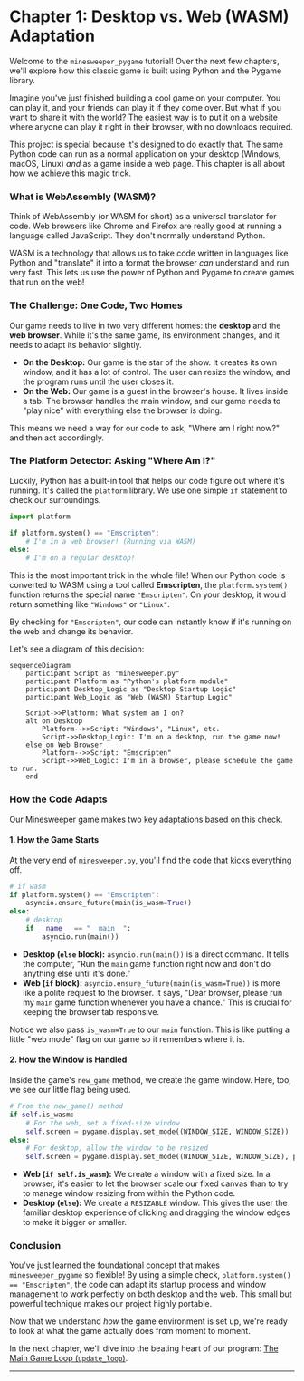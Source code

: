 # Chapter 1: Desktop vs. Web (WASM) Adaptation

Welcome to the `minesweeper_pygame` tutorial! Over the next few chapters, we'll explore how this classic game is built using Python and the Pygame library.

Imagine you've just finished building a cool game on your computer. You can play it, and your friends can play it if they come over. But what if you want to share it with the world? The easiest way is to put it on a website where anyone can play it right in their browser, with no downloads required.

This project is special because it's designed to do exactly that. The same Python code can run as a normal application on your desktop (Windows, macOS, Linux) *and* as a game inside a web page. This chapter is all about how we achieve this magic trick.

### What is WebAssembly (WASM)?

Think of WebAssembly (or WASM for short) as a universal translator for code. Web browsers like Chrome and Firefox are really good at running a language called JavaScript. They don't normally understand Python.

WASM is a technology that allows us to take code written in languages like Python and "translate" it into a format the browser *can* understand and run very fast. This lets us use the power of Python and Pygame to create games that run on the web!

### The Challenge: One Code, Two Homes

Our game needs to live in two very different homes: the **desktop** and the **web browser**. While it's the same game, its environment changes, and it needs to adapt its behavior slightly.

*   **On the Desktop:** Our game is the star of the show. It creates its own window, and it has a lot of control. The user can resize the window, and the program runs until the user closes it.
*   **On the Web:** Our game is a guest in the browser's house. It lives inside a tab. The browser handles the main window, and our game needs to "play nice" with everything else the browser is doing.

This means we need a way for our code to ask, "Where am I right now?" and then act accordingly.

### The Platform Detector: Asking "Where Am I?"

Luckily, Python has a built-in tool that helps our code figure out where it's running. It's called the `platform` library. We use one simple `if` statement to check our surroundings.

```python
import platform

if platform.system() == "Emscripten":
    # I'm in a web browser! (Running via WASM)
else:
    # I'm on a regular desktop!
```

This is the most important trick in the whole file! When our Python code is converted to WASM using a tool called **Emscripten**, the `platform.system()` function returns the special name `"Emscripten"`. On your desktop, it would return something like `"Windows"` or `"Linux"`.

By checking for `"Emscripten"`, our code can instantly know if it's running on the web and change its behavior.

Let's see a diagram of this decision:

```mermaid
sequenceDiagram
    participant Script as "minesweeper.py"
    participant Platform as "Python's platform module"
    participant Desktop_Logic as "Desktop Startup Logic"
    participant Web_Logic as "Web (WASM) Startup Logic"

    Script->>Platform: What system am I on?
    alt on Desktop
        Platform-->>Script: "Windows", "Linux", etc.
        Script->>Desktop_Logic: I'm on a desktop, run the game now!
    else on Web Browser
        Platform-->>Script: "Emscripten"
        Script->>Web_Logic: I'm in a browser, please schedule the game to run.
    end
```

### How the Code Adapts

Our Minesweeper game makes two key adaptations based on this check.

#### 1. How the Game Starts

At the very end of `minesweeper.py`, you'll find the code that kicks everything off.

```python
# if wasm
if platform.system() == "Emscripten":
    asyncio.ensure_future(main(is_wasm=True))
else:
    # desktop
    if __name__ == "__main__":
        asyncio.run(main())
```

*   **Desktop (`else` block):** `asyncio.run(main())` is a direct command. It tells the computer, "Run the `main` game function right now and don't do anything else until it's done."
*   **Web (`if` block):** `asyncio.ensure_future(main(is_wasm=True))` is more like a polite request to the browser. It says, "Dear browser, please run my `main` game function whenever you have a chance." This is crucial for keeping the browser tab responsive.

Notice we also pass `is_wasm=True` to our `main` function. This is like putting a little "web mode" flag on our game so it remembers where it is.

#### 2. How the Window is Handled

Inside the game's `new_game` method, we create the game window. Here, too, we see our little flag being used.

```python
# From the new_game() method
if self.is_wasm:
    # For the web, set a fixed-size window
    self.screen = pygame.display.set_mode((WINDOW_SIZE, WINDOW_SIZE))
else:
    # For desktop, allow the window to be resized
    self.screen = pygame.display.set_mode((WINDOW_SIZE, WINDOW_SIZE), pygame.RESIZABLE)
```

*   **Web (`if self.is_wasm`):** We create a window with a fixed size. In a browser, it's easier to let the browser scale our fixed canvas than to try to manage window resizing from within the Python code.
*   **Desktop (`else`):** We create a `RESIZABLE` window. This gives the user the familiar desktop experience of clicking and dragging the window edges to make it bigger or smaller.

### Conclusion

You've just learned the foundational concept that makes `minesweeper_pygame` so flexible! By using a simple check, `platform.system() == "Emscripten"`, the code can adapt its startup process and window management to work perfectly on both desktop and the web. This small but powerful technique makes our project highly portable.

Now that we understand *how* the game environment is set up, we're ready to look at what the game actually does from moment to moment.

In the next chapter, we'll dive into the beating heart of our program: [The Main Game Loop (`update_loop`)](02_the_main_game_loop___update_loop___.md).

---

